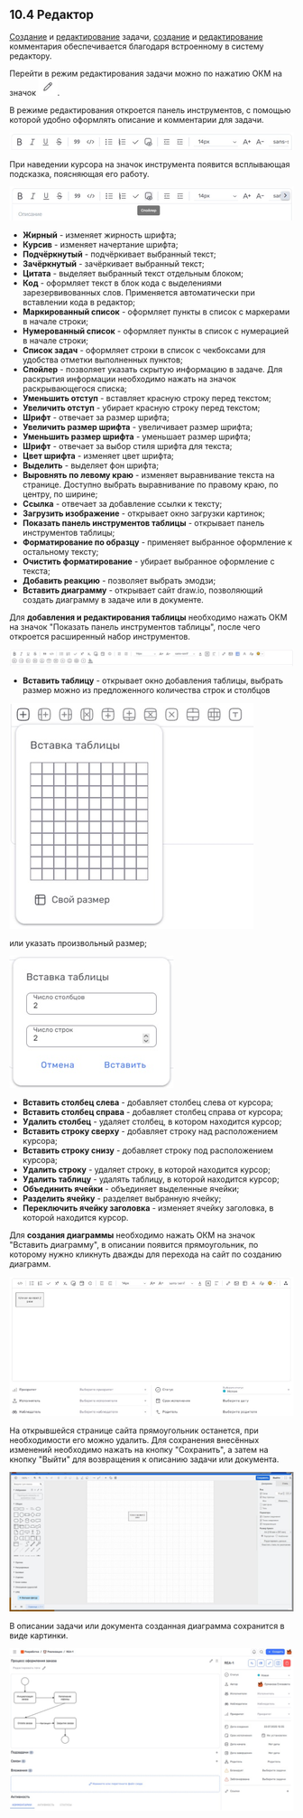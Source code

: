 ## 10.4 Редактор

[Создание](../6_task/6.1_create.md) и [редактирование](../6_task/6.2_task_page/6.2.1_edit_task/6.2.1_edit_task.md) задачи, [создание](../6_task/6.2_task_page/6.2.3_task_activity/6.2.3.1_comments/6.2.3.1.1_create.md) и [редактирование](../6_task/6.2_task_page/6.2.3_task_activity/6.2.3.1_comments/6.2.3.1.2_edit.md) комментария обеспечивается благодаря встроенному в систему редактору. 

Перейти в режим редактирования задачи можно по нажатию ОКМ на значок ![редактировать](/imgs/редактировать.jpg).

В режиме редактирования откроется панель инструментов, с помощью которой удобно оформлять описание и комментарии для задачи.

![панель_инструментов_редактора](/imgs/панель_инструментов_редактора.jpg)

При наведении курсора на значок инструмента появится всплывающая подсказка, поясняющая его работу.

![всплывающая_подсказка](/imgs/всплывающая_подсказка.jpg)

- **Жирный** - изменяет жирность шрифта;
- **Курсив** - изменяет начертание шрифта;
- **Подчёркнутый** - подчёркивает выбранный текст;
- **Зачёркнутый** - зачёркивает выбранный текст;
- **Цитата** - выделяет выбранный текст отдельным блоком;
- **Код** - оформляет текст в блок кода с выделениями зарезервивованных слов. Применяется автоматически при вставлении кода в редактор;
- **Маркированный список** - оформляет пункты в список с маркерами в начале строки;
- **Нумерованный список** - оформляет пункты в список с нумерацией в начале строки;
- **Список задач** - оформляет строки в список с чекбоксами для удобства отметки выполненных пунктов;
- **Спойлер** - позволяет указать скрытую информацию в задаче. Для раскрытия информации необходимо нажать на значок раскрывающегося списка;
- **Уменьшить отступ** - вставляет красную строку перед текстом;
- **Увеличить отступ** - убирает красную строку перед текстом;
- **Шрифт** - отвечает за размер шрифта;
- **Увеличить размер шрифта** - увеличивает размер шрифта;
- **Уменьшить размер шрифта** - уменьшает размер шрифта;
- **Шрифт** - отвечает за выбор стиля шрифта для текста;
- **Цвет шрифта** - изменяет цвет шрифта;
- **Выделить** - выделяет фон шрифта;
- **Выровнять по левому краю** - изменяет выравнивание текста на странице. Доступно выбрать выравнивание по правому краю, по центру, по ширине;
- **Ссылка** - отвечает за добавление ссылки к тексту;
- **Загрузить изображение** - открывает окно загрузки картинок;
- **Показать панель инструментов таблицы** - открывает панель инструментов таблицы;
- **Форматирование по образцу** - применяет выбранное оформление к остальному тексту;
- **Очистить форматирование** - убирает выбранное оформление с текста;
- **Добавить реакцию** - позволяет выбрать эмодзи;
- **Вставить диаграмму** - открывает сайт draw.io, позволяющий создать диаграмму в задаче или в документе. 

Для **добавления и редактирования таблицы** необходимо нажать ОКМ на значок "Показать панель инструментов таблицы", после чего откроется расширенный набор инструментов.

![инструменты_таблицы](/imgs/инструменты_таблицы.jpg)

- **Вставить таблицу** - открывает окно добавления таблицы, выбрать размер можно из предложенного количества строк и столбцов

![вставка_таблицы](/imgs/вставка_таблицы.jpg)

  или указать произвольный размер;

![вставка_таблицы_1](/imgs/вставка_таблицы_1.jpg)

- **Вставить столбец слева** - добавляет столбец слева от курсора;
- **Вставить столбец справа** - добавляет столбец справа от курсора;
- **Удалить столбец** - удаляет столбец, в котором находится курсор;
- **Вставить строку сверху** - добавляет строку над расположением курсора;
- **Вставить строку снизу** - добавляет строку под расположением курсора;
- **Удалить строку** - удаляет строку, в которой находится курсор;
- **Удалить таблицу** - удалять таблицу, в которой находится курсор;
- **Объединить ячейки** - объединяет выделенные ячейки;
- **Разделить ячейку** - разделяет выбранную ячейку;
- **Переключить ячейку заголовка** - изменяет ячейку заголовка, в которой находится курсор.

Для **создания диаграммы** необходимо нажать ОКМ на значок "Вставить диаграмму", в описании появится прямоугольник, по которому нужно кликнуть дважды для перехода на сайт по созданию диаграмм. 

![add_diagram](/imgs/add_diagram.jpg)

На открывшейся странице сайта прямоугольник останется, при необходимости его можно удалить. Для сохранения внесённых изменений необходимо нажать на кнопку "Сохранить", а затем на кнопку "Выйти" для возвращения к описанию задачи или документа.

![diagram_page](/imgs/diagram_page.jpg)

В описании задачи или документа созданная диаграмма сохранится в виде картинки.

![task_w_diagram](/imgs/task_w_diagram.jpg)
